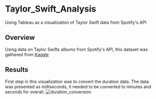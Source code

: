 # Taylor_Swift_Analysis
Using Tableau as a visualization of Taylor Swift data from Spotify's API
## Overview
Using data on Taylor Swifts albums from Spotify's API, this dataset was gathered from [Kaggle](https://www.kaggle.com/datasets/jarredpriester/taylor-swift-spotify-dataset?select=taylor_swift_spotify.csv)
## Results
First step in this visualization was to convert the duration data. The data was presented as milliseconds, it needed to be converted to minutes and seconds for overall. 
![duration_conversion](https://user-images.githubusercontent.com/107289345/224881219-35178822-659e-42a7-8d04-7f3f2fff40f9.png)
